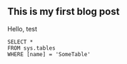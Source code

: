 ## This is my first blog post
Hello, test

 ```tsql
 SELECT *
 FROM sys.tables
 WHERE [name] = 'SomeTable'
 ```
